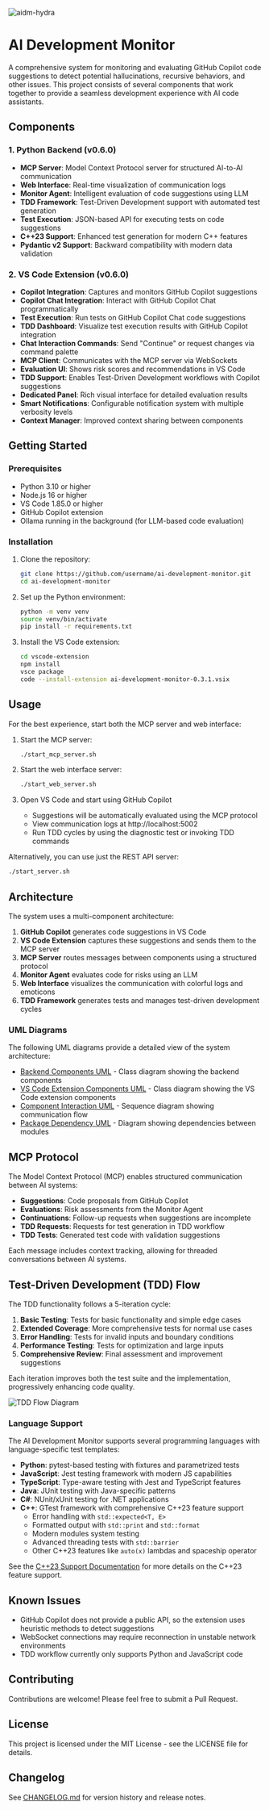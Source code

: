 ![aidm-hydra](https://github.com/user-attachments/assets/941e7ca2-9e84-4e06-9110-b0b7af453d3f)
# AI Development Monitor


A comprehensive system for monitoring and evaluating GitHub Copilot code suggestions to detect potential hallucinations, recursive behaviors, and other issues. This project consists of several components that work together to provide a seamless development experience with AI code assistants.

## Components

### 1. Python Backend (v0.6.0)

- **MCP Server**: Model Context Protocol server for structured AI-to-AI communication
- **Web Interface**: Real-time visualization of communication logs
- **Monitor Agent**: Intelligent evaluation of code suggestions using LLM
- **TDD Framework**: Test-Driven Development support with automated test generation
- **Test Execution**: JSON-based API for executing tests on code suggestions
- **C++23 Support**: Enhanced test generation for modern C++ features
- **Pydantic v2 Support**: Backward compatibility with modern data validation

### 2. VS Code Extension (v0.6.0)

- **Copilot Integration**: Captures and monitors GitHub Copilot suggestions
- **Copilot Chat Integration**: Interact with GitHub Copilot Chat programmatically
- **Test Execution**: Run tests on GitHub Copilot Chat code suggestions
- **TDD Dashboard**: Visualize test execution results with GitHub Copilot integration
- **Chat Interaction Commands**: Send "Continue" or request changes via command palette
- **MCP Client**: Communicates with the MCP server via WebSockets
- **Evaluation UI**: Shows risk scores and recommendations in VS Code
- **TDD Support**: Enables Test-Driven Development workflows with Copilot suggestions
- **Dedicated Panel**: Rich visual interface for detailed evaluation results
- **Smart Notifications**: Configurable notification system with multiple verbosity levels
- **Context Manager**: Improved context sharing between components

## Getting Started

### Prerequisites

- Python 3.10 or higher
- Node.js 16 or higher
- VS Code 1.85.0 or higher
- GitHub Copilot extension
- Ollama running in the background (for LLM-based code evaluation)

### Installation

1. Clone the repository:

   ```bash
   git clone https://github.com/username/ai-development-monitor.git
   cd ai-development-monitor
   ```

2. Set up the Python environment:

   ```bash
   python -m venv venv
   source venv/bin/activate
   pip install -r requirements.txt
   ```

3. Install the VS Code extension:

   ```bash
   cd vscode-extension
   npm install
   vsce package
   code --install-extension ai-development-monitor-0.3.1.vsix
   ```

## Usage

For the best experience, start both the MCP server and web interface:

1. Start the MCP server:

   ```bash
   ./start_mcp_server.sh
   ```

2. Start the web interface server:

   ```bash
   ./start_web_server.sh
   ```

3. Open VS Code and start using GitHub Copilot
   - Suggestions will be automatically evaluated using the MCP protocol
   - View communication logs at http://localhost:5002
   - Run TDD cycles by using the diagnostic test or invoking TDD commands

Alternatively, you can use just the REST API server:

```bash
./start_server.sh
```

## Architecture

The system uses a multi-component architecture:

1. **GitHub Copilot** generates code suggestions in VS Code
2. **VS Code Extension** captures these suggestions and sends them to the MCP server
3. **MCP Server** routes messages between components using a structured protocol
4. **Monitor Agent** evaluates code for risks using an LLM
5. **Web Interface** visualizes the communication with colorful logs and emoticons
6. **TDD Framework** generates tests and manages test-driven development cycles

### UML Diagrams

The following UML diagrams provide a detailed view of the system architecture:

- [Backend Components UML](./docs/diagrams/backend_components_uml.md) - Class diagram showing the backend components
- [VS Code Extension Components UML](./docs/diagrams/vscode_extension_components_uml.md) - Class diagram showing the VS Code extension components
- [Component Interaction UML](./docs/diagrams/component_interaction_uml.md) - Sequence diagram showing communication flow
- [Package Dependency UML](./docs/diagrams/package_dependency_uml.md) - Diagram showing dependencies between modules

## MCP Protocol

The Model Context Protocol (MCP) enables structured communication between AI systems:

- **Suggestions**: Code proposals from GitHub Copilot
- **Evaluations**: Risk assessments from the Monitor Agent
- **Continuations**: Follow-up requests when suggestions are incomplete
- **TDD Requests**: Requests for test generation in TDD workflow
- **TDD Tests**: Generated test code with validation suggestions

Each message includes context tracking, allowing for threaded conversations between AI systems.

## Test-Driven Development (TDD) Flow

The TDD functionality follows a 5-iteration cycle:

1. **Basic Testing**: Tests for basic functionality and simple edge cases
2. **Extended Coverage**: More comprehensive tests for normal use cases
3. **Error Handling**: Tests for invalid inputs and boundary conditions
4. **Performance Testing**: Tests for optimization and large inputs
5. **Comprehensive Review**: Final assessment and improvement suggestions

Each iteration improves both the test suite and the implementation, progressively enhancing code quality.

![TDD Flow Diagram](docs/tdd_flow_diagram.png)

### Language Support

The AI Development Monitor supports several programming languages with language-specific test templates:

- **Python**: pytest-based testing with fixtures and parametrized tests
- **JavaScript**: Jest testing framework with modern JS capabilities
- **TypeScript**: Type-aware testing with Jest and TypeScript features
- **Java**: JUnit testing with Java-specific patterns 
- **C#**: NUnit/xUnit testing for .NET applications
- **C++**: GTest framework with comprehensive C++23 feature support
  - Error handling with `std::expected<T, E>`
  - Formatted output with `std::print` and `std::format`
  - Modern modules system testing
  - Advanced threading tests with `std::barrier`
  - Other C++23 features like `auto(x)` lambdas and spaceship operator

See the [C++23 Support Documentation](docs/cpp23_support.md) for more details on the C++23 feature support.

## Known Issues

- GitHub Copilot does not provide a public API, so the extension uses heuristic methods to detect suggestions
- WebSocket connections may require reconnection in unstable network environments
- TDD workflow currently only supports Python and JavaScript code

## Contributing

Contributions are welcome! Please feel free to submit a Pull Request.

## License

This project is licensed under the MIT License - see the LICENSE file for details.

## Changelog

See [CHANGELOG.md](./CHANGELOG.md) for version history and release notes.
